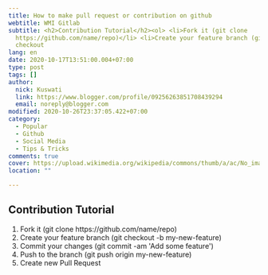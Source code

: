 ```yaml
---
title: How to make pull request or contribution on github
webtitle: WMI Gitlab
subtitle: <h2>Contribution Tutorial</h2><ol> <li>Fork it (git clone
  https://github.com/name/repo)</li> <li>Create your feature branch (git
  checkout
lang: en
date: 2020-10-17T13:51:00.004+07:00
type: post
tags: []
author:
  nick: Kuswati
  link: https://www.blogger.com/profile/09256263851708439294
  email: noreply@blogger.com
modified: 2020-10-26T23:37:05.422+07:00
category:
  - Popular
  - Github
  - Social Media
  - Tips & Tricks
comments: true
cover: https://upload.wikimedia.org/wikipedia/commons/thumb/a/ac/No_image_available.svg/2048px-No_image_available.svg.png
location: ""

---
```


<h2>Contribution Tutorial</h2><ol>  <li>Fork it (git clone https://github.com/name/repo)</li>  <li>Create your feature branch (git checkout -b my-new-feature)</li>  <li>Commit your changes (git commit -am 'Add some feature')</li>  <li>Push to the branch (git push origin my-new-feature)</li>  <li>Create new Pull Request</li></ol>